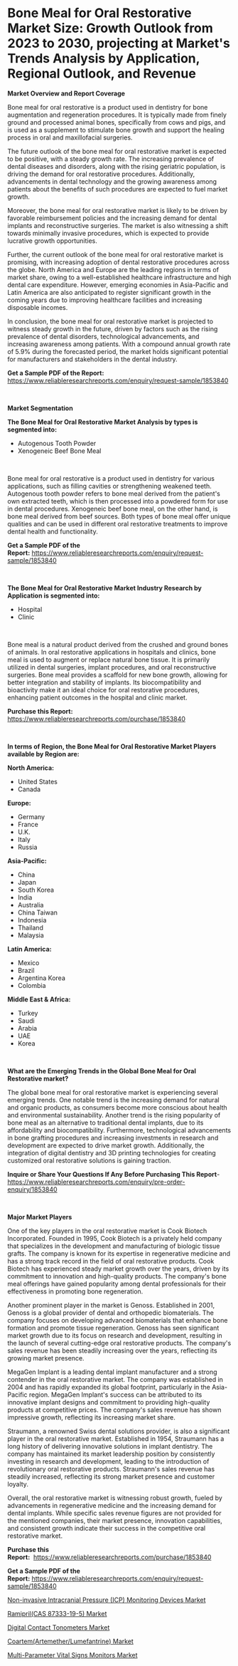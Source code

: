 <p><h1>Bone Meal for Oral Restorative Market Size: Growth Outlook from 2023 to 2030, projecting at Market's Trends Analysis by Application, Regional Outlook, and Revenue</h1></p><p><strong>Market Overview and Report Coverage</strong></p>
<p><p>Bone meal for oral restorative is a product used in dentistry for bone augmentation and regeneration procedures. It is typically made from finely ground and processed animal bones, specifically from cows and pigs, and is used as a supplement to stimulate bone growth and support the healing process in oral and maxillofacial surgeries.</p><p>The future outlook of the bone meal for oral restorative market is expected to be positive, with a steady growth rate. The increasing prevalence of dental diseases and disorders, along with the rising geriatric population, is driving the demand for oral restorative procedures. Additionally, advancements in dental technology and the growing awareness among patients about the benefits of such procedures are expected to fuel market growth.</p><p>Moreover, the bone meal for oral restorative market is likely to be driven by favorable reimbursement policies and the increasing demand for dental implants and reconstructive surgeries. The market is also witnessing a shift towards minimally invasive procedures, which is expected to provide lucrative growth opportunities.</p><p>Further, the current outlook of the bone meal for oral restorative market is promising, with increasing adoption of dental restorative procedures across the globe. North America and Europe are the leading regions in terms of market share, owing to a well-established healthcare infrastructure and high dental care expenditure. However, emerging economies in Asia-Pacific and Latin America are also anticipated to register significant growth in the coming years due to improving healthcare facilities and increasing disposable incomes.</p><p>In conclusion, the bone meal for oral restorative market is projected to witness steady growth in the future, driven by factors such as the rising prevalence of dental disorders, technological advancements, and increasing awareness among patients. With a compound annual growth rate of 5.9% during the forecasted period, the market holds significant potential for manufacturers and stakeholders in the dental industry.</p></p>
<p><strong>Get a Sample PDF of the Report:</strong> <a href="https://www.reliableresearchreports.com/enquiry/request-sample/1853840">https://www.reliableresearchreports.com/enquiry/request-sample/1853840</a></p>
<p>&nbsp;</p>
<p><strong>Market Segmentation</strong></p>
<p><strong>The Bone Meal for Oral Restorative Market Analysis by types is segmented into:</strong></p>
<p><ul><li>Autogenous Tooth Powder</li><li>Xenogeneic Beef Bone Meal</li></ul></p>
<p>&nbsp;</p>
<p><p>Bone meal for oral restorative is a product used in dentistry for various applications, such as filling cavities or strengthening weakened teeth. Autogenous tooth powder refers to bone meal derived from the patient's own extracted teeth, which is then processed into a powdered form for use in dental procedures. Xenogeneic beef bone meal, on the other hand, is bone meal derived from beef sources. Both types of bone meal offer unique qualities and can be used in different oral restorative treatments to improve dental health and functionality.</p></p>
<p><strong>Get a Sample PDF of the Report:</strong>&nbsp;<a href="https://www.reliableresearchreports.com/enquiry/request-sample/1853840">https://www.reliableresearchreports.com/enquiry/request-sample/1853840</a></p>
<p>&nbsp;</p>
<p><strong>The Bone Meal for Oral Restorative Market Industry Research by Application is segmented into:</strong></p>
<p><ul><li>Hospital</li><li>Clinic</li></ul></p>
<p>&nbsp;</p>
<p><p>Bone meal is a natural product derived from the crushed and ground bones of animals. In oral restorative applications in hospitals and clinics, bone meal is used to augment or replace natural bone tissue. It is primarily utilized in dental surgeries, implant procedures, and oral reconstructive surgeries. Bone meal provides a scaffold for new bone growth, allowing for better integration and stability of implants. Its biocompatibility and bioactivity make it an ideal choice for oral restorative procedures, enhancing patient outcomes in the hospital and clinic market.</p></p>
<p><strong>Purchase this Report:</strong>&nbsp; <a href="https://www.reliableresearchreports.com/purchase/1853840">https://www.reliableresearchreports.com/purchase/1853840</a></p>
<p>&nbsp;</p>
<p><strong>In terms of Region, the Bone Meal for Oral Restorative Market Players available by Region are:</strong></p>
<p>
    <p> <strong> North America: </strong>
        <ul>
            <li>United States</li>
            <li>Canada</li>
        </ul>
        </p> 
    <p> <strong> Europe: </strong>
        <ul>
            <li>Germany</li>
            <li>France</li>
            <li>U.K.</li>
            <li>Italy</li>
            <li>Russia</li>
        </ul>
        </p> 
    <p> <strong> Asia-Pacific: </strong>
        <ul>
            <li>China</li>
            <li>Japan</li>
            <li>South Korea</li>
            <li>India</li>
            <li>Australia</li>
            <li>China Taiwan</li>
            <li>Indonesia</li>
            <li>Thailand</li>
            <li>Malaysia</li>
        </ul>
        </p> 
    <p> <strong> Latin America: </strong>
        <ul>
            <li>Mexico</li>
            <li>Brazil</li>
            <li>Argentina Korea</li>
            <li>Colombia</li>
        </ul>
        </p> 
    <p> <strong> Middle East & Africa: </strong>
        <ul>
            <li>Turkey</li>
            <li>Saudi</li>
            <li>Arabia</li>
            <li>UAE</li>
            <li>Korea</li>
        </ul>
    </p>
    </p>
<p>&nbsp;</p>
<p><strong>What are the Emerging Trends in the Global Bone Meal for Oral Restorative market?</strong></p>
<p><p>The global bone meal for oral restorative market is experiencing several emerging trends. One notable trend is the increasing demand for natural and organic products, as consumers become more conscious about health and environmental sustainability. Another trend is the rising popularity of bone meal as an alternative to traditional dental implants, due to its affordability and biocompatibility. Furthermore, technological advancements in bone grafting procedures and increasing investments in research and development are expected to drive market growth. Additionally, the integration of digital dentistry and 3D printing technologies for creating customized oral restorative solutions is gaining traction.</p></p>
<p><strong>Inquire or Share Your Questions If Any Before Purchasing This Report</strong>- <a href="https://www.reliableresearchreports.com/enquiry/pre-order-enquiry/1853840">https://www.reliableresearchreports.com/enquiry/pre-order-enquiry/1853840</a></p>
<p>&nbsp;</p>
<p><strong>Major Market Players</strong></p>
<p><p>One of the key players in the oral restorative market is Cook Biotech Incorporated. Founded in 1995, Cook Biotech is a privately held company that specializes in the development and manufacturing of biologic tissue grafts. The company is known for its expertise in regenerative medicine and has a strong track record in the field of oral restorative products. Cook Biotech has experienced steady market growth over the years, driven by its commitment to innovation and high-quality products. The company's bone meal offerings have gained popularity among dental professionals for their effectiveness in promoting bone regeneration.</p><p>Another prominent player in the market is Genoss. Established in 2001, Genoss is a global provider of dental and orthopedic biomaterials. The company focuses on developing advanced biomaterials that enhance bone formation and promote tissue regeneration. Genoss has seen significant market growth due to its focus on research and development, resulting in the launch of several cutting-edge oral restorative products. The company's sales revenue has been steadily increasing over the years, reflecting its growing market presence.</p><p>MegaGen Implant is a leading dental implant manufacturer and a strong contender in the oral restorative market. The company was established in 2004 and has rapidly expanded its global footprint, particularly in the Asia-Pacific region. MegaGen Implant's success can be attributed to its innovative implant designs and commitment to providing high-quality products at competitive prices. The company's sales revenue has shown impressive growth, reflecting its increasing market share.</p><p>Straumann, a renowned Swiss dental solutions provider, is also a significant player in the oral restorative market. Established in 1954, Straumann has a long history of delivering innovative solutions in implant dentistry. The company has maintained its market leadership position by consistently investing in research and development, leading to the introduction of revolutionary oral restorative products. Straumann's sales revenue has steadily increased, reflecting its strong market presence and customer loyalty.</p><p>Overall, the oral restorative market is witnessing robust growth, fueled by advancements in regenerative medicine and the increasing demand for dental implants. While specific sales revenue figures are not provided for the mentioned companies, their market presence, innovation capabilities, and consistent growth indicate their success in the competitive oral restorative market.</p></p>
<p><strong>Purchase this Report:</strong>&nbsp;&nbsp;<a href="https://www.reliableresearchreports.com/purchase/1853840">https://www.reliableresearchreports.com/purchase/1853840</a></p>
<p></p>
<p><strong>Get a Sample PDF of the Report:</strong>&nbsp;<a href="https://www.reliableresearchreports.com/enquiry/request-sample/1853840">https://www.reliableresearchreports.com/enquiry/request-sample/1853840</a></p>
<p><p><a href="https://www.linkedin.com/pulse/decoding-non-invasive-intracranial-pressure-icp-monitoring-eus3e/">Non-invasive Intracranial Pressure (ICP) Monitoring Devices Market</a></p><p><a href="https://medium.com/@briaabshire64/ramipril-cas-87333-19-5-market-insight-market-trends-growth-forecasted-from-2023-to-2030-33a9f7686a57">Ramipril(CAS 87333-19-5) Market</a></p><p><a href="https://www.linkedin.com/pulse/digital-contact-tonometers-market-size-share-global-analysis-8mnve/">Digital Contact Tonometers Market</a></p><p><a href="https://medium.com/@dougschmidt645/coartem-artemether-lumefantrine-market-trends-forecast-and-competitive-analysis-to-2030-680939f4b500">Coartem(Artemether/Lumefantrine) Market</a></p><p><a href="https://www.linkedin.com/pulse/multi-parameter-vital-signs-monitors-market-size-growth-d1rre/">Multi-Parameter Vital Signs Monitors Market</a></p></p>